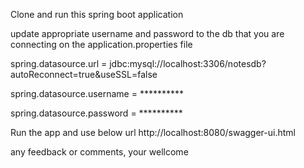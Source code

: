 Clone and run this spring boot application 

update appropriate username and password to the db that you are connecting on the application.properties file 

spring.datasource.url = jdbc:mysql://localhost:3306/notesdb?autoReconnect=true&useSSL=false

spring.datasource.username = **********

spring.datasource.password = **********

Run the app and use below url
http://localhost:8080/swagger-ui.html


any feedback or comments, your wellcome

